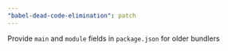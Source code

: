```yaml
---
"babel-dead-code-elimination": patch
---
```


Provide `main` and `module` fields in `package.json` for older bundlers
